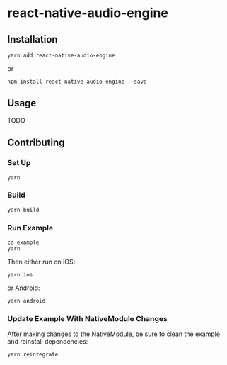 # react-native-audio-engine

## Installation

```
yarn add react-native-audio-engine
```

or

```
npm install react-native-audio-engine --save
```

## Usage

TODO

## Contributing

### Set Up

```
yarn
```

### Build

```
yarn build
```

### Run Example

```
cd example
yarn
```

Then either run on iOS:

```
yarn ios
```

or Android:

```
yarn android
```

### Update Example With NativeModule Changes

After making changes to the NativeModule, be sure to clean the example and reinstall dependencies:

```
yarn reintegrate
```
